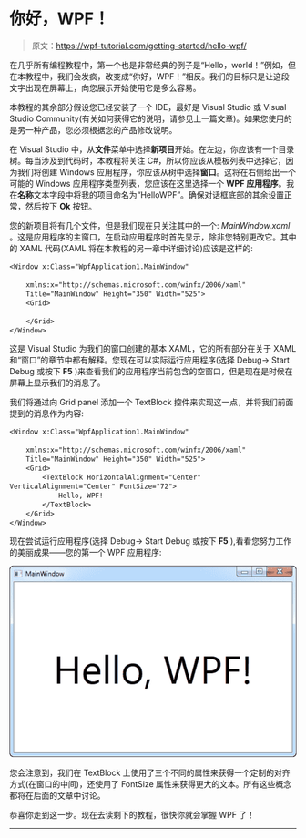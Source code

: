 # 你好，WPF！

> 原文：<https://wpf-tutorial.com/getting-started/hello-wpf/>

在几乎所有编程教程中，第一个也是非常经典的例子是“Hello，world！”例如，但在本教程中，我们会发疯，改变成“你好，WPF！”相反。我们的目标只是让这段文字出现在屏幕上，向您展示开始使用它是多么容易。

本教程的其余部分假设您已经安装了一个 IDE，最好是 Visual Studio 或 Visual Studio Community(有关如何获得它的说明，请参见上一篇文章)。如果您使用的是另一种产品，您必须根据您的产品修改说明。

在 Visual Studio 中，从**文件**菜单中选择**新项目**开始。在左边，你应该有一个目录树。每当涉及到代码时，本教程将关注 C#，所以你应该从模板列表中选择它，因为我们将创建 Windows 应用程序，你应该从树中选择**窗口**。这将在右侧给出一个可能的 Windows 应用程序类型列表，您应该在这里选择一个 **WPF 应用程序**。我在**名称**文本字段中将我的项目命名为“HelloWPF”。确保对话框底部的其余设置正常，然后按下 **Ok** 按钮。

您的新项目将有几个文件，但是我们现在只关注其中的一个: *MainWindow.xaml* 。这是应用程序的主窗口，在启动应用程序时首先显示，除非您特别更改它。其中的 XAML 代码(XAML 将在本教程的另一章中详细讨论)应该是这样的:

```
<Window x:Class="WpfApplication1.MainWindow"

    xmlns:x="http://schemas.microsoft.com/winfx/2006/xaml"
    Title="MainWindow" Height="350" Width="525">
    <Grid>

    </Grid>
</Window>
```

这是 Visual Studio 为我们的窗口创建的基本 XAML，它的所有部分在关于 XAML 和“窗口”的章节中都有解释。您现在可以实际运行应用程序(选择 Debug-> Start Debug 或按下 **F5** )来查看我们的应用程序当前包含的空窗口，但是现在是时候在屏幕上显示我们的消息了。

<input type="hidden" name="IL_IN_ARTICLE">

我们将通过向 Grid panel 添加一个 TextBlock 控件来实现这一点，并将我们前面提到的消息作为内容:

```
<Window x:Class="WpfApplication1.MainWindow"

    xmlns:x="http://schemas.microsoft.com/winfx/2006/xaml"
    Title="MainWindow" Height="350" Width="525">
    <Grid>
        <TextBlock HorizontalAlignment="Center" VerticalAlignment="Center" FontSize="72">
            Hello, WPF!
        </TextBlock>
    </Grid>
</Window>
```

现在尝试运行应用程序(选择 Debug-> Start Debug 或按下 **F5** ),看看您努力工作的美丽成果——您的第一个 WPF 应用程序:

![](img/2ea4343e3457c2cbb60ef21b835abbac.png "Hello, WPF! - the result")

您会注意到，我们在 TextBlock 上使用了三个不同的属性来获得一个定制的对齐方式(在窗口的中间)，还使用了 FontSize 属性来获得更大的文本。所有这些概念都将在后面的文章中讨论。

恭喜你走到这一步。现在去读剩下的教程，很快你就会掌握 WPF 了！

* * *